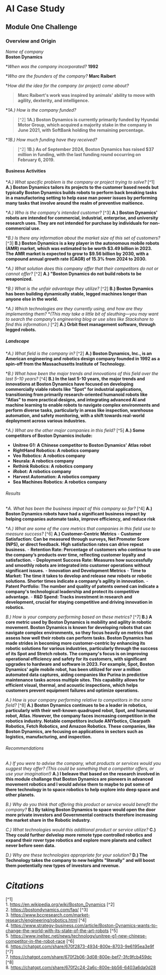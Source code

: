 # AI Case Study
## Module One Challenge

### Overview and Origin

*Name of company*  
    **Boston Dynamics** 

**When was the company incorporated?*
    **1992** 

**Who are the founders of the company?*
    **Marc Raibert**  

**How did the idea for the company (or project) come about?*
> **Marc Raibert's work was inspired by animals' ability to move with agility, dexterity, and intelligence.** 

**1A.) How is the company funded?* 
> [^2] **1A.) Boston Dynamics is currently primarily funded by Hyundai Motor Group, which acquired a majority stake in the company in June 2021, with SoftBank holding the remaining percentage.**

**1B.) How much funding have they received?*
> [^2] **1B.) As of September 2024, Boston Dynamics has raised $37 million in funding, with the last funding round occurring on February 6, 2019.** 


#### Business Activities

**A.) What specific problem is the company or project trying to solve?*
    [^1] **A.) Boston Dynamics tailors its projects to the customer based needs but typically Boston Dynamics builds robots to perform back breaking tasks in a manufactoring setting to help ease man power issues by performing many tasks that involve around the realm of preventive maitience.**  

**A.) Who is the company's intended customer?* 
    [^3] **A.) Boston Dynamics' robots are intended for commercial, industrial, enterprise, and university research uses. They are not intended for purchase by individuals for non-commercial use.**

**B.) Is there any information about the market size of this set of customers?*
    [^3] **B.) Boston Dynamics is a key player in the autonomous mobile robots (AMR) market, which was estimated to be worth $3.49 billion in 2023. The AMR market is expected to grow to $9.56 billion by 2030, with a compound annual growth rate (CAGR) of 15.3% from 2024 to 2030.**

**A.) What solution does this company offer that their competitors do not or cannot offer?* 
    [^2] **A.) "Boston Dynamics do not build robots to be weaponized.** 

**B.) What is the unfair advantage they utilize?*
    [^2] **B.) Boston Dynamics has been building dynamically stable, legged machines longer than anyone else in the world.**  

**A.) Which technologies are they currently using, and how are they implementing them?* **(This may take a little bit of sleuthing&mdash;you may want to search the company’s engineering blog or use sites like Stackshare to find this information.)* 
    [^2] **A.) Orbit fleet management software, through legged robots.**

##### Landscape

**A.) What field is the company in?* 
    [^2] **A.) Boston Dynamics, Inc., is an American engineering and robotics design company founded in 1992 as a spin-off from the Massachusetts Institute of Technology.**

**B.) What have been the major trends and innovations of this field over the last 5&ndash;10 years?* 
    [^4] **B.) In the last 5-10 years, the major trends and innovations at Boston Dynamics have focused on developing commercially viable robots like "Spot" for industrial applications, transitioning from primarily research-oriented humanoid robots like "Atlas" to more practical designs, and integrating advanced AI and machine learning to enable robots to navigate complex environments and perform diverse tasks, particularly in areas like inspection, warehouse automation, and safety monitoring, with a shift towards real-world deployment across various industries.** 
 
**A.) What are the other major companies in this field?* 
    [^5] **A.) Some competitors of Boston Dynamics include:** 
- **Unitree G1: A Chinese competitor to Boston Dynamics' Atlas robot** 
- **RightHand Robotics: A robotics company** 
- **Veo Robotics: A robotics company** 
- **Neurala: A robotics company** 
- **Rethink Robotics: A robotics company** 
- **iRobot: A robotics company** 
- **Harvest Automation: A robotics company** 
- **Sea Machines Robotics: A robotics company**

###### Results

**A.  What has been the business impact of this company so far?*
    [^4] **A.) Boston Dynamics robots have had a significant business impact by helping companies automate tasks, improve efficiency, and reduce risk** 

**A.) What are some of the core metrics that companies in this field use to measure success?*
    [^6] **A.) Customer-Centric Metrics**
    - **Customer Satisfaction: Can be measured through surveys, Net Promoter Score (NPS), or direct feedback. High satisfaction rates can drive repeat business.**
    - **Retention Rate: Percentage of customers who continue to use the company’s products over time, reflecting customer loyalty and satisfaction.**
    - **Deployment Success Rate: Measures how successfully and smoothly robots are integrated into customer operations without significant issues.**
    - **Innovation and Development Metrics**
    - **Time to Market: The time it takes to develop and release new robots or robotic solutions. Shorter times indicate a company’s agility in innovation.**
    - **Patent Portfolio: The number and quality of patents owned can indicate a company's technological leadership and protect its competitive advantage.**
    - **R&D Spend: Tracks investment in research and development, crucial for staying competitive and driving innovation in robotics.**  

*B.) How is your company performing based on these metrics?* 
    [^7] **B.) A core metric used by Boston Dynamics is mobility and agility in robotic movement. Boston Dynamics is known for developing robots that can navigate complex environments, so they focus heavily on metrics that assess how well their robots can perform tasks. Boston Dynamics has made strides in becoming more customer-centric by enhancing its robotic solutions for various industries, particularly through the success of its Spot and Stretch robots. The company's focus is on improving operational efficiency and safety for its customers, with significant upgrades to hardware and software in 2023. For example, Spot, Boston Dynamics' agile mobile robot, has been utilized for over a million automated data captures, aiding companies like Purina in predictive maintenance tasks across multiple sites. This capability allows for efficient visual, thermal, and acoustic inspections, which helps customers prevent equipment failures and optimize operations.**

*A.) How is your company performing relative to competitors in the same field?*
    [^8] **A.) Boston Dynamics continues to be a leader in robotics, particularly with their well-known quadruped robot, Spot, and humanoid robot, Atlas. However, the company faces increasing competition in the robotics industry. Notable competitors include ANYbotics, Clearpath Robotics, Fetch Robotics, and Amazon Robotics. These companies, like Boston Dynamics, are focusing on applications in sectors such as logistics, manufacturing, and inspection.**

###### Recommendations

*A.) If you were to advise the company, what products or services would you suggest they offer? (This could be something that a competitor offers, or use your imagination!)*
    **A.) I beleave that based on the research involved in this module challange that Boston Dynamics are pioneers in advanced movement robotics and I would advise them to maybe to put some of there technology in to space robotics to help explore into deep space and other planets.** 

*B.) Why do you think that offering this product or service would benefit the company?*
    **B.) By taking Boston Dynamics to space would open the door more private investors and Governmental contracts therefore increasing the market share in the Robotic industry.**  

*C.) What technologies would this additional product or service utilize?*
    **C.) They could further delvelop more remote type controlled robotics and expand their rover type robotics and explore more planets and collect never before seen data.** 

*D.) Why are these technologies appropriate for your solution?*
    **D.) The Technology takes the company to new heights "literally" and will boost them poetentially new types of investors and revenue.** 

 # ***Citations***

[^1]    
    1. https://en.wikipedia.org/wiki/Boston_Dynamics
[^2]    
    2. https://bostondynamics.com/faq/
[^3]    
    3. https://www.bccresearch.com/market-research/engineering/robotics.html 
[^4]    
    4. https://www.strategy-business.com/article/Boston-Dynamics-wants-to-change-the-world-with-its-state-of-the-art-robots
[^5]    
    5. https://www.ineltec.net/news/technology/unitree-g1-new-chinese-competitor-in-the-robot-race
[^6]    
    6. https://chatgpt.com/share/670f2873-4934-800e-8703-9e6195ea3e9f
[^7]    
    7. https://chatgpt.com/share/670f2b06-3d08-800e-bef7-3fc9fcb459dc
[^8]    
    8. https://chatgpt.com/share/670f2c24-2a6c-800e-bb56-6403a6da0d28